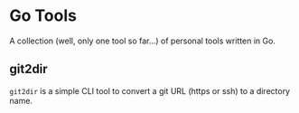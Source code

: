 # Go Tools 

A collection (well, only one tool so far...) of personal tools written in Go.

## git2dir

`git2dir` is a simple CLI tool to convert a git URL (https or ssh) to a directory name.

